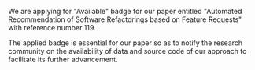 We are applying for "Available" badge for our paper entitled "Automated Recommendation of Software Refactorings based on Feature Requests" with reference number 119.

The applied badge is essential for our paper so as to notify the research community on the availability of data and source code of our approach to facilitate its further advancement. 